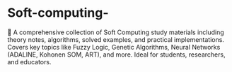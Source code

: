 # Soft-computing-
📘 A comprehensive collection of Soft Computing study materials including theory notes, algorithms, solved examples, and practical implementations. Covers key topics like Fuzzy Logic, Genetic Algorithms, Neural Networks (ADALINE, Kohonen SOM, ART), and more. Ideal for students, researchers, and educators.
